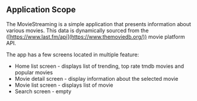 ## Application Scope

The MovieStreaming is a simple application that presents information about various movies. This data is dynamically sourced from the ([https://www.last.fm/api](https://www.themoviedb.org/)) movie platform API.

The app has a few screens located in multiple feature:

- Home list screen - displays list of trending, top rate tmdb movies and popular movies
- Movie detail screen - display information about the selected movie
- Movie list screen - displays list of movie
- Search screen - empty
